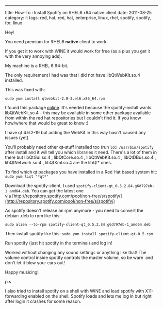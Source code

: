 ---
title: How-To : Install Spotify on RHEL6 x64 native client
date: 2011-08-25
category: it
tags: red, hat, red, hat, enterprise, linux, rhel, spotify, spotify, for, linux

Hey!

You need premium for RHEL6 **native** client to work.

If you get it to work with WINE it would work for free (as a plus you get it with the very annoying ads).

My machine is a RHEL 6 64-bit.

The only requirement I had was that I did not have libQtWebKit.so.4 installed.

This was fixed with:

`sudo yum install qtwebkit-2.0-3.el6.x86_64.rpm`

I found this package [online](http://rpm.pbone.net/index.php3/stat/4/idpl/15161517/dir/redhat_el_6/com/qtwebkit-2.0-3.el6.x86_64.rpm.html "link to get libQtWebKit.so.4"). It's needed because the spotify-install wants libQtWebKit.so.4 - this may be available in some other package available from within the red hat repositories but I couldn't find it. If you know how/where that would be great to know :)

I have qt 4.6.2-19 but adding the WebKit in this way hasn't caused any issues (yet).

You'll probably need other qt-stuff installed too (run `ldd /usr/bin/spotify` after install and it will tell you which libraries it need. There's a lot of them in there but libQtGui.so.4 , libQtCore.so.4 , libQtWebKit.so.4 , libQtDBus.so.4 , libQtNetwork.so.4 , libQtXml.so.4 are the libQt* ones.

To find which qt packages you have installed in a Red Hat based system hit: `sudo yum list '*qt*'`

Download the spotify-client, I used `spotify-client-qt_0.5.2.84.g6d797eb-1_amd64.deb`. You can get the latest one via [http://repository.spotify.com/pool/non-free/s/spotify/](http://repository.spotify.com/pool/non-free/s/spotify/)

As spotify doesn't release an rpm anymore - you need to convert the debian .deb to rpm like this:

`sudo alien --to-rpm spotify-client-qt_0.5.2.84.g6d797eb-1_amd64.deb`

Then install spotify like this: `sudo yum install spotify-client-qt-0.5.rpm`

Run spotify (just hit spotify in the terminal) and log in!

Worked without changing any sound settings or anything like that! The volume control inside spotify controls the master volume, so be ware  and don't let it blow your ears out!

Happy musicing!

p.s.

I also tried to install spotify on a shell with WINE and load spotify with X11-forwarding enabled on the shell. Spotify loads and lets me log in but right after login it crashes for some reason.
